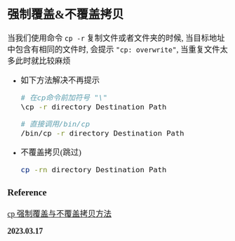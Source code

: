 <font size=4 face='楷体'>

## 强制覆盖&不覆盖拷贝

当我们使用命令 `cp -r` 复制文件或者文件夹的时候, 当目标地址中包含有相同的文件时, 会提示 `"cp: overwrite"`, 当重复文件太多此时就比较麻烦

- 如下方法解决不再提示

  ```bash
  # 在cp命令前加符号 "\"
  \cp -r directory Destination Path
  ```

  ```bash
  # 直接调用/bin/cp
  /bin/cp -r directory Destination Path
  ```

- 不覆盖拷贝(跳过)
  ```bash
  cp -rn directory Destination Path
  ```

### Reference

[cp 强制覆盖与不覆盖拷贝方法](https://blog.csdn.net/h363659487/article/details/126052250)

**2023.03.17**

